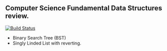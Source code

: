 Computer Science Fundamental Data Structures review.
----------------------------------------------------
[![Build Status](https://travis-ci.org/ffbit/data-structures.png)](https://travis-ci.org/ffbit/data-structures)

- Binary Search Tree (BST)
- Singly Linded List with reverting.
